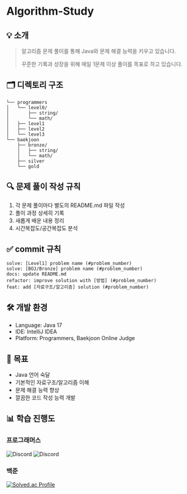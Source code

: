 # Algorithm-Study

## 💡  소개
> 알고리즘 문제 풀이를 통해 Java와 문제 해결 능력을 키우고 있습니다.
> 
> 꾸준한 기록과 성장을 위해 매일 1문제 이상 풀이를 목표로 하고 있습니다.

## 🗂  디렉토리 구조
```
└── programmers
│   └── level0/
│       ├── string/
│       └── math/
│   ├── level1
│   ├── level2
│   └── level3
└── baekjoon
    ├── bronze/
    │   ├── string/
    │   └── math/
    ├── silver
    └── gold
```

## 🔍 문제 풀이 작성 규칙
1. 각 문제 풀이마다 별도의 README.md 파일 작성
2. 풀이 과정 상세히 기록
3. 새롭게 배운 내용 정리
4. 시간복잡도/공간복잡도 분석

## ✅  commit 규칙
```
solve: [Level1] problem name (#problem_number)
solve: [BOJ/Bronze] problem name (#problem_number)
docs: update README.md
refactor: improve solution with [방법] (#problem_number)
feat: add [자료구조/알고리즘] solution (#problem_number)
```

## 🛠 개발 환경
- Language: Java 17
- IDE: IntelliJ IDEA
- Platform: Programmers, Baekjoon Online Judge

## 📌 목표
- Java 언어 숙달
- 기본적인 자료구조/알고리즘 이해
- 문제 해결 능력 향상
- 깔끔한 코드 작성 능력 개발

## 📊 학습 진행도
### 프로그래머스
![Discord](https://img.shields.io/badge/현재_진행중-Level_1-B4E197?style=flat-square) 
![Discord](https://img.shields.io/badge/해결한_문제-60개-83A2FF?style=flat-square)

### 백준
[![Solved.ac Profile](http://mazassumnida.wtf/api/v2/generate_badge?boj=yunmi0226)](https://solved.ac/yunmi0226/)

